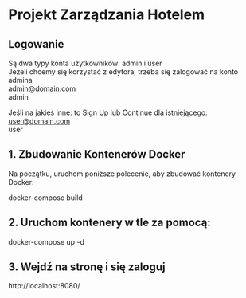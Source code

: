 # Projekt Zarządzania Hotelem

## Logowanie

Są dwa typy konta użytkowników: admin i user  
Jeżeli chcemy się korzystać z edytora, trzeba się zalogować na konto admina  
admin@domain.com  
admin  

Jeśli na jakieś inne: to Sign Up lub Continue dla istniejącego:  
user@domain.com  
user

## 1. Zbudowanie Kontenerów Docker

Na początku, uruchom poniższe polecenie, aby zbudować kontenery Docker:

docker-compose build

## 2. Uruchom kontenery w tle za pomocą:

docker-compose up -d

## 3. Wejdź na stronę i się zaloguj

http://localhost:8080/


